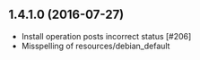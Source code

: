 ## 1.4.1.0 (2016-07-27)
- Install operation posts incorrect status [#206]
- Misspelling of resources/debian_default
